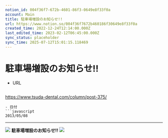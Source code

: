 ```yaml
---
notion_id: 004f36f7-672b-4601-86f3-0649e8f33f0a
account: Main
title: 駐車場増設のお知らせ!!
url: https://www.notion.so/004f36f7672b460186f30649e8f33f0a
created_time: 2022-12-24T12:14:00.000Z
last_edited_time: 2023-02-12T06:45:00.000Z
sync_status: placeholder
sync_time: 2025-07-12T15:01:15.118469
---
```

# 駐車場増設のお知らせ!!

- URL
  ```javascript
https://www.tsuda-dental.com/column/post-375/
  ```
- 日付
  ```javascript
2013/05/08
  ```
---
![](https://prod-files-secure.s3.us-west-2.amazonaws.com/736adce6-a3a4-4a64-9f74-d9aa055c96d2/ccb31bae-11c9-40db-a6e2-a072ea5fce57/Untitled.png?X-Amz-Algorithm=AWS4-HMAC-SHA256&X-Amz-Content-Sha256=UNSIGNED-PAYLOAD&X-Amz-Credential=ASIAZI2LB46675RYORM4%2F20250719%2Fus-west-2%2Fs3%2Faws4_request&X-Amz-Date=20250719T062412Z&X-Amz-Expires=3600&X-Amz-Security-Token=IQoJb3JpZ2luX2VjEIT%2F%2F%2F%2F%2F%2F%2F%2F%2F%2FwEaCXVzLXdlc3QtMiJGMEQCIE3LRlHjuVY6pR6LzvL0ZXFSc4pssUjOM0qErYMAdJzUAiAxqTD6tcxAktmg6fErlUCjr7f9gbzz%2BvnXA%2BJV%2BBKD%2BiqIBAid%2F%2F%2F%2F%2F%2F%2F%2F%2F%2F8BEAAaDDYzNzQyMzE4MzgwNSIMniMYvIb6otHmUVTGKtwD%2BLbq4BJQkwk3Y2ftvXmCFaj%2BgaaHIbO3qGWEbHG5jHh%2FI5PSAdIBn514NUzUzYRHwAitFOtZztG3bEGZhHrIOL1HWnd105c0U7NLBPtBNsUe8Q%2B%2BT901iGq3PrYTOLa1H%2BDA0ACX7IXNfC4apZiyUWJ2FchSIdbAqNIJtai5z5QZMaXM59OUqS1oiW9m5Lab9%2BXY7iRZzv1ylK1j7nDOSdhD2GDreOy2MwParuycYzskC2qOyHbKqaL9%2BqmdMCz4Gwuz8LovxoC9q3kKvh4ZsiM%2BODaBQWiK1ub%2F%2B66CvfLvUKTe5g2GKW6HmVAi7RWkBuzszB29u1pxa9F9UhSlLHacKDrtv0BER0uvgNh3jJdXRXfBYshktEHuVOJNGDeGERv46HaXptr2ls22Uw2i%2FV2byvMRVNsz149DPXwTVOezf3vg5%2FX0SwDuGyYNdzy7Fm9y1%2FOaVIXXK38%2Bvk3iv%2BpCymMny3QXVwioNUfRrnxRTOAR4X5XRaQvgr6PUubgBbKJzoYSrOBzQn8%2B8OabYqgz1amp0g2wQV94jYvdEQN7Et8JSyVRQDPzlHGzE9o%2BU%2FHIjHJWOl7XAtT9igMAiZ7WKPSmbYKxtyg1eyk6MhNhj7Gl8dDfuKPCkWgw%2F6rswwY6pgE%2Fc4OxgkMmEQZduOnKPG2YxypoPiYbczG2UUnDjHOPCPn78xeiQOeoTTqVw%2BQY4NjTvGAFVNNr132DqR%2BbeCurQQWWI9AhrriGPjvYM4ro4%2B5okOcAffiUYAgyguJlXjINUxjs54ReQzh5HpztrgcmzgkjAzYaAPZlJ5DFUUpryu3i6PdpuP6vkGYICyaRd6WkGEf%2FTPw2H8zgS%2FSqnZrvP%2BElNtWX&X-Amz-Signature=517c4624c7f949781444f37a49c1b02bc193f82f7e2d8cc7bfa208ff867ce722&X-Amz-SignedHeaders=host&x-amz-checksum-mode=ENABLED&x-id=GetObject)
**駐車場増設のお知らせ!!**
![](https://prod-files-secure.s3.us-west-2.amazonaws.com/736adce6-a3a4-4a64-9f74-d9aa055c96d2/ccb31bae-11c9-40db-a6e2-a072ea5fce57/Untitled.png?X-Amz-Algorithm=AWS4-HMAC-SHA256&X-Amz-Content-Sha256=UNSIGNED-PAYLOAD&X-Amz-Credential=ASIAZI2LB46675RYORM4%2F20250719%2Fus-west-2%2Fs3%2Faws4_request&X-Amz-Date=20250719T062412Z&X-Amz-Expires=3600&X-Amz-Security-Token=IQoJb3JpZ2luX2VjEIT%2F%2F%2F%2F%2F%2F%2F%2F%2F%2FwEaCXVzLXdlc3QtMiJGMEQCIE3LRlHjuVY6pR6LzvL0ZXFSc4pssUjOM0qErYMAdJzUAiAxqTD6tcxAktmg6fErlUCjr7f9gbzz%2BvnXA%2BJV%2BBKD%2BiqIBAid%2F%2F%2F%2F%2F%2F%2F%2F%2F%2F8BEAAaDDYzNzQyMzE4MzgwNSIMniMYvIb6otHmUVTGKtwD%2BLbq4BJQkwk3Y2ftvXmCFaj%2BgaaHIbO3qGWEbHG5jHh%2FI5PSAdIBn514NUzUzYRHwAitFOtZztG3bEGZhHrIOL1HWnd105c0U7NLBPtBNsUe8Q%2B%2BT901iGq3PrYTOLa1H%2BDA0ACX7IXNfC4apZiyUWJ2FchSIdbAqNIJtai5z5QZMaXM59OUqS1oiW9m5Lab9%2BXY7iRZzv1ylK1j7nDOSdhD2GDreOy2MwParuycYzskC2qOyHbKqaL9%2BqmdMCz4Gwuz8LovxoC9q3kKvh4ZsiM%2BODaBQWiK1ub%2F%2B66CvfLvUKTe5g2GKW6HmVAi7RWkBuzszB29u1pxa9F9UhSlLHacKDrtv0BER0uvgNh3jJdXRXfBYshktEHuVOJNGDeGERv46HaXptr2ls22Uw2i%2FV2byvMRVNsz149DPXwTVOezf3vg5%2FX0SwDuGyYNdzy7Fm9y1%2FOaVIXXK38%2Bvk3iv%2BpCymMny3QXVwioNUfRrnxRTOAR4X5XRaQvgr6PUubgBbKJzoYSrOBzQn8%2B8OabYqgz1amp0g2wQV94jYvdEQN7Et8JSyVRQDPzlHGzE9o%2BU%2FHIjHJWOl7XAtT9igMAiZ7WKPSmbYKxtyg1eyk6MhNhj7Gl8dDfuKPCkWgw%2F6rswwY6pgE%2Fc4OxgkMmEQZduOnKPG2YxypoPiYbczG2UUnDjHOPCPn78xeiQOeoTTqVw%2BQY4NjTvGAFVNNr132DqR%2BbeCurQQWWI9AhrriGPjvYM4ro4%2B5okOcAffiUYAgyguJlXjINUxjs54ReQzh5HpztrgcmzgkjAzYaAPZlJ5DFUUpryu3i6PdpuP6vkGYICyaRd6WkGEf%2FTPw2H8zgS%2FSqnZrvP%2BElNtWX&X-Amz-Signature=517c4624c7f949781444f37a49c1b02bc193f82f7e2d8cc7bfa208ff867ce722&X-Amz-SignedHeaders=host&x-amz-checksum-mode=ENABLED&x-id=GetObject)